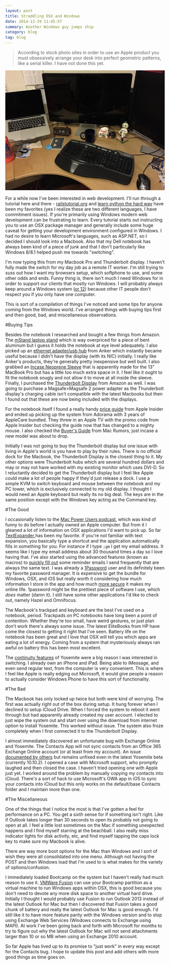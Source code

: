 ```yaml
---
layout: post
title: Straddling OSX and Windows
date: 2014-12-29 11:45:57
summary: Another Windows guy jumps ship
category: blog
tag: blog
---
```


>According to stock photo sites in order to use an Apple product you must obsessively arrange your desk into perfect geometric patterns, like a serial killer.  I have not done this yet.

![my messy desk](/assets/IMG_1434_large.JPG)

For a while now I've been interested in web development.  I'll run through a tutorial here and there - [railstutorial.org][5] and [learn python the hard way][6] have been my favorites (yes I realize these are two different languages, I have commitment issues).  If you're primarily using Windows modern web development can be frustrating to learn.  Every tutorial starts out instructing you to use an OSX package manager and generally include some huge caveat for getting your development environment configured in Windows.  I had no desire to learn Microsoft's languages, such as ASP.NET, so I decided I should look into a Macbook.  Also that my Dell notebook has always been kind of a piece of junk and that I don't particularly like Windows 8/8.1 helped push me towards "switching".

I'm now typing this from my Macbook Pro and Thunderbolt display.  I haven't fully made the switch for my day job as a remote IT worker.  I'm still trying to suss out how I want my browsers setup, which softphone to use, and some other odds and ends.  Funny thing is, there isn't much I need Windows for in order to support our clients that mostly run Windows.  I will probably always keep around a Windows system ([or 12][server]) because other IT people don't respect you if you only have one computer.

This is sort of a compilation of things I've noticed and some tips for anyone coming from the Windows world.    I've arranged things with buying tips first and then good, bad, and miscellaneous observations.

#Buying Tips 

Besides the notebook I researched and bought a few things from Amazon. The [mStand laptop stand][1] which is way overpriced for a piece of bent aluminum but I guess it holds the notebook at eye level adequately.  I also picked up an [ethernet adapter/usb hub][2] from Anker which instantly became useful because I didn't have the display (with its NIC) initially.  I really like Anker's products, they're generally pretty inexpensive but well built.  I also grabbed an [Incase Neoprene Sleeve][3] that is apparently made for the 13" MacBook Pro but has a little too much extra space in it. I feel like it ought to fit the notebook snugly and not allow it to move at all inside the sleeve.  Finally, I purchased the [Thunderbolt Display][4] from Amazon as well.  I was going to purchase a Magsafe>Magsafe 2 power adapter as the Thunderbolt display's charging cable isn't compatible with the latest Macbooks but then I found out that these are now being included with the displays.

For the notebook itself I found a really handy [price guide][7] from Apple Insider and ended up picking up the system from Adorama with 3 years of AppleCare bundled.   They threw in an Apple TV with the promo code from Apple Insider but checking the guide now that has changed to a mighty mouse.  I also checked the [Buyer's Guide][8] from Mac Rumors, just incase a new model was about to drop.

Initially I was not going to buy the Thunderbolt display but one issue with living in Apple's world is you have to play by their rules.  There is no official dock for the Macbook, the Thunderbolt Display is the closest thing to it.  My other options were Thunderbolt hubs which are several hundred dollars and may or may not have worked with my existing monitor which uses DVI-D.  So I reluctantly decided to get the Thunderbolt display but I feel like Apple could make a lot of people happy if they'd just release a dock.   I use a simple KVM to switch keyboard and mouse between the notebook and my PC tower, which is exclusively connected to my old display.  I thought I would need an Apple keyboard but really its no big deal.  The keys are in the same position except with the Windows key acting as the Command key.

#The Good

I occasionally listen to the [Mac Power Users podcast][mpu], which was kind of funny to do before I actually owned an Apple computer.  But from it I gleaned a lot of information on OSX applications I'd want to pick up.  So far [TextExpander ][te]has been my favorite.  If you're not familiar with text expansion, you basically type a shortcut and the application automatically fills in something for you.  For instance if I type ``;gm`` I get my email address.    It seems like I type my email address about 30 thousand times a day so I love having that.  I've also started using the advanced features (known as macros) to [quickly fill out][tefif] some reminder emails I send frequently that are always the same text.  I was already a [1Password][1pw] user and its definitely been my favorite password manager.  It is expensive to get the bundle for Windows, OSX, and iOS but really worth it considering how much information I store in the app and how much [more secure][pi] it makes my online life.  1password might be the prettiest piece of software I use, which _does_ matter (damn it).  I still have some other applications I'd like to check out, namely Hazel and Omnifocus.

The Macbook's trackpad and keyboard are the best I've used on a notebook, period.  Trackpads on PC notebooks have long been a point of contention.  Whether they're too small, have weird gestures, or just plan don't work there's always some issue.  The latest EliteBooks from HP have come the closest to getting it right that I've seen.  Battery life on the notebook has been great and I love that OSX will tell you which apps are eating a lot of energy.  Coming from a system that mysteriously always ran awful on battery this has been most excellent.

The [continuity features][con] of Yosemite were a big reason I was interested in switching.  I already own an iPhone and iPad.  Being able to iMessage, and even send regular text, from the computer is very convenient.    This is where I feel like Apple is really edging out Microsoft, it would give people a reason to actually consider Windows Phone to have this sort of functionality.

#The Bad

The Macbook has only locked up twice but both were kind of worrying.  The first  was actually right out of the box during setup.  It hung forever when I declined to setup iCloud Drive.  When I forced the system to reboot it went  through but had apparently already created my user account.  I elected to just wipe the system out and start over using the download from internet option to install Yosemite.  This worked without issue.  The system also froze completely when I first connected it to the Thunderbolt Display.

I almost immediately discovered an unfortunate bug with Exchange Online and Yosemite.  The Contacts App will not sync contacts from an Office 365 Exchange Online account (or at least from my account).  An issue [documented by others][9] but remains unfixed even in the latest Yosemite beta (currently 10.10.2).  I opened a case with Microsoft support, who promptly laughed and then closed the case.  I haven't tried opening one with Apple just yet.  I worked around the problem by manually copying my contacts into iCloud.  There's a sort of hack to use Microsoft's OWA app in iOS to sync your contacts into iCloud but this only works on the default/base Contacts folder and I maintain more than one.

#The Miscellaneous

One of the things that I notice the most is that I've gotten a feel for performance on a PC.  You get a sixth sense for if something isn't right.  Like if Outlook takes longer than 30 seconds to open its probably not going to open at all.  I feel a little lost sometimes on the Mac if something unexpected happens and I find myself starring at the beachball.  I also really miss indicator lights for disk activity, etc, and find myself tapping the caps lock key to make sure my Macbook is alive.

There are way more boot options for the Mac than Windows and I sort of wish they were all consolidated into one menu.  Although not having the POST and then Windows load that I'm used to is what makes for the variety of options/confusion.

I immediately loaded Bootcamp on the system but I haven't really had much reason to use it.  [VMWare Fusion][vmw] can use your Bootcamp partition as a virtual machine to run Windows apps within OSX, this is good because you don't need to devote any more disk space to another virtual hard drive.  Initially I thought I would probably use Fusion to run Outlook 2013 instead of the latest Outlook for Mac but then I discovered that Fusion takes a good chunk of battery and really the latest Outlook for Mac is good enough. I'd still like it to have more feature parity with the Windows version and to stop using Exchange Web Services (Windows connects to Exchange using MAPI).  At work I've been going back and forth with Microsoft for months to try to figure out why the latest Outlook for Mac will not send attachments larger than 10 or so MB when using an Exchange 2010 account. 

So far Apple has lived up to its promise to "just work" in every way except for the Contacts bug.  I hope to update this post and add others with more good things as time goes on.

[1]:http://amzn.to/1D3fmGd
[2]:http://amzn.to/1wYwpJ5
[3]:http://amzn.to/1HXbO9r
[4]:http://www.amazon.com/gp/product/B004YLCKYA/ref=oh_aui_detailpage_o02_s01?ie=UTF8&psc=1
[5]:http://railstutorial.org
[6]:http://learnpythonthehardway.org
[7]:http://appleinsider.com/mac_price_guide
[8]:http://buyersguide.macrumors.com/
[9]:http://www.andrewconnell.com/blog/resolving-contacts-sync-on-os-x-error-soapwebserviceserrordomain
[mpu]:http://www.macpowerusers.com/
[te]:http://smilesoftware.com/TextExpander/index.html
[1pw]:https://agilebits.com/onepassword
[pi]:http://www.nonadmin.com/password-insecurity
[con]:https://www.apple.com/osx/continuity/
[vmw]:http://www.vmware.com/products/fusion
[server]:http://www.nonadmin.com/home-server
[tefif]:http://vimeo.com/44456425